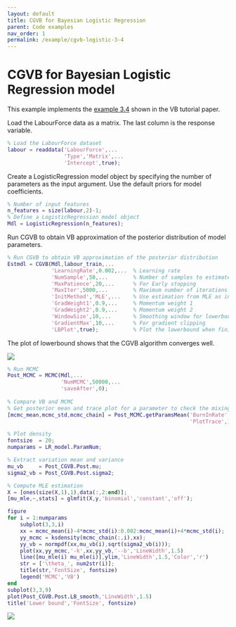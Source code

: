 ```yaml
---
layout: default
title: CGVB for Bayesian Logistic Regression
parent: Code examples
nav_order: 1
permalink: /example/cgvb-logistic-3-4
---
```


# **CGVB for Bayesian Logistic Regression model**
This example implements the [example 3.4](/VBLabDocs/tutorial/example#example3-4) shown in the VB tutorial paper.  

Load the LabourForce data as a matrix. The last column is the response variable.

```m
% Load the LabourForce dataset
labour = readdata('LabourForce',...
                  'Type','Matrix',...
                  'Intercept',true);
```
Create a LogisticRegression model object by specifying the number of parameters as the input argument. Use the default priors for model coefficients. 
```m
% Number of input features
n_features = size(labour,2)-1;
% Define a LogisticRegression model object
Mdl = LogisticRegression(n_features);
```
Run CGVB to obtain VB approximation of the posterior distribution of model parameters. 
```m
% Run CGVB to obtain VB approximation of the posterior distribution
Estmdl = CGVB(Mdl,labour_train,...
              'LearningRate',0.002,...  % Learning rate
              'NumSample',50,...        % Number of samples to estimate gradient of lowerbound
              'MaxPatience',20,...      % For Early stopping
              'MaxIter',5000,...        % Maximum number of iterations
              'InitMethod','MLE',...    % Use estimation from MLE as initial parameters
              'GradWeight1',0.9,...     % Momentum weight 1
              'GradWeight2',0.9,...     % Momentum weight 2
              'WindowSize',10,...       % Smoothing window for lowerbound
              'GradientMax',10,...      % For gradient clipping
              'LBPlot',true);           % Plot the lowerbound when finish
```
The plot of lowerbound shows that the CGVB algorithm converges well. 

<img src="/VBLabDocs/assets/images/example3-4-lowerbound.jpg" class="center"/>

```m
% Run MCMC
Post_MCMC = MCMC(Mdl,...
                 'NumMCMC',50000,...
                 'saveAfter',0);
  
% Compare VB and MCMC
% Get posterior mean and trace plot for a parameter to check the mixing 
[mcmc_mean,mcmc_std,mcmc_chain] = Post_MCMC.getParamsMean('BurnInRate',0.4,...
                                                          'PlotTrace',1);

% Plot density
fontsize  = 20;
numparams = LR_model.ParamNum;

% Extract variation mean and variance
mu_vb     = Post_CGVB.Post.mu;
sigma2_vb = Post_CGVB.Post.sigma2;

% Compute MLE estimation
X = [ones(size(X,1),1),data(:,2:end)];
[mu_mle,~,stats] = glmfit(X,y,'binomial','constant','off'); 

figure
for i = 1:numparams
    subplot(3,3,i)
    xx = mcmc_mean(i)-4*mcmc_std(i):0.002:mcmc_mean(i)+4*mcmc_std(i);
    yy_mcmc = ksdensity(mcmc_chain(:,i),xx);    
    yy_vb = normpdf(xx,mu_vb(i),sqrt(sigma2_vb(i)));    
    plot(xx,yy_mcmc,'-k',xx,yy_vb,'--b','LineWidth',1.5)
    line([mu_mle(i) mu_mle(i)],ylim,'LineWidth',1.5,'Color','r')    
    str = ['\theta_', num2str(i)];   
    title(str,'FontSize', fontsize)
    legend('MCMC','VB')
end
subplot(3,3,9)
plot(Post_CGVB.Post.LB_smooth,'LineWidth',1.5)
title('Lower bound','FontSize', fontsize)
```
<img src="/VBLabDocs/assets/images/Example3-4.JPG" class="center"/>
                                                                                                                                                                                                                                                                                                                                                                                                                                                                                                                                                                                                                                                                                                                                                                                                                                                                                                                                                                                                                                                                                                                                                                                                                                                                                                                                                                                                                                                                                                                                                                                                                                                                                                                                                                                                                                                                                                                                                                                                                                                                                                                                                                                                                                                                                                                                                                                                                                     